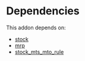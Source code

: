 # Dependencies

This addon depends on:

- [stock](https://github.com/bringout/oca-ocb-warehouse/tree/81e6496fce389797413505803016d3ac487ede13/odoo-bringout-oca-ocb-stock)
- [mrp](https://github.com/bringout/oca-ocb-mrp/tree/e8e8678176d39f14faf1d1666bd7344bba486fd5/odoo-bringout-oca-ocb-mrp)
- [stock_mts_mto_rule](https://github.com/bringout/oca-workflow-process)
